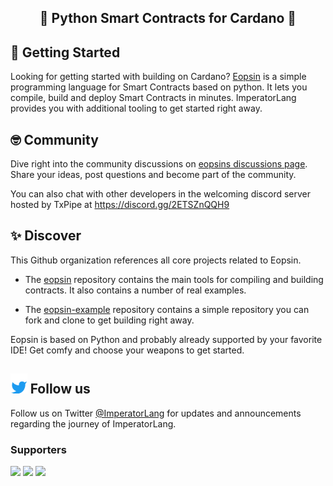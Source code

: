 
<h2 align="center" style="border-bottom: none">🐍 Python Smart Contracts for Cardano 🐍</h2>

## 🚀 Getting Started

Looking for getting started with building on Cardano? [Eopsin](https://github.com/ImperatorLang/eopsin) is a simple programming language for Smart Contracts based on python. It lets you compile, build and deploy Smart Contracts in minutes. ImperatorLang provides you with additional tooling to get started right away.

## 🤓 Community

Dive right into the community discussions on [eopsins discussions page](https://github.com/ImperatorLang/eopsin/discussions). Share your ideas, post questions and become part of the community.

You can also chat with other developers in the welcoming discord
server hosted by TxPipe at https://discord.gg/2ETSZnQQH9

## ✨ Discover

This Github organization references all core projects related to Eopsin.

- The [eopsin](https://github.com/ImperatorLang/eopsin) repository contains the main tools for compiling and building contracts. It also contains a number of real examples.

- The [eopsin-example](https://github.com/ImperatorLang/eopsin-example) repository contains a simple repository you can fork and clone to get building right away.

Eopsin is based on Python and probably already supported by your favorite IDE! Get comfy and choose your weapons to get started.

## <img src="https://raw.githubusercontent.com/CardanoSolutions/ogmios/master/.github/twitter.svg" height="32" /> Follow us

Follow us on Twitter [@ImperatorLang](https://twitter.com/ImperatorLang) for updates and announcements regarding the journey of ImperatorLang.

### Supporters

<a href="https://github.com/MuesliSwapTeam/"><img  src="https://avatars.githubusercontent.com/u/91151317?v=4" width="50" /></a>
<a href="https://github.com/AadaFinance/"><img  src="https://avatars.githubusercontent.com/u/89693711?v=4" width="50" /></a>
<a href="https://github.com/AadaFinance/"><img  src="https://avatars.githubusercontent.com/u/89693711?v=4" width="50" /></a>
